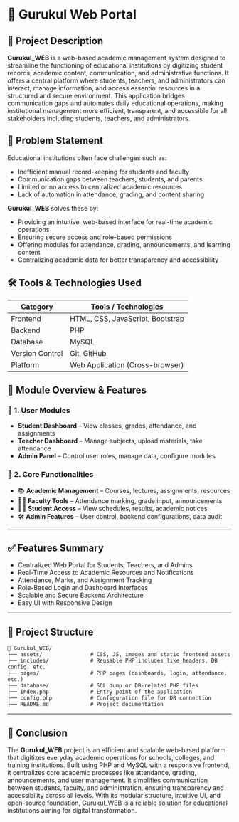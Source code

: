 # 🏫 Gurukul Web Portal

## 📝 Project Description

**Gurukul_WEB** is a web-based academic management system designed to streamline the functioning of educational institutions by digitizing student records, academic content, communication, and administrative functions. It offers a central platform where students, teachers, and administrators can interact, manage information, and access essential resources in a structured and secure environment. This application bridges communication gaps and automates daily educational operations, making institutional management more efficient, transparent, and accessible for all stakeholders including students, teachers, and administrators.


## 🎯 Problem Statement

Educational institutions often face challenges such as:

- Inefficient manual record-keeping for students and faculty  
- Communication gaps between teachers, students, and parents  
- Limited or no access to centralized academic resources  
- Lack of automation in attendance, grading, and content sharing  

**Gurukul_WEB** solves these by:

- Providing an intuitive, web-based interface for real-time academic operations  
- Ensuring secure access and role-based permissions  
- Offering modules for attendance, grading, announcements, and learning content  
- Centralizing academic data for better transparency and accessibility  


## 🛠️ Tools & Technologies Used

| Category        | Tools / Technologies            |
|-----------------|----------------------------------|
| Frontend        | HTML, CSS, JavaScript, Bootstrap |
| Backend         | PHP                              |
| Database        | MySQL                            |
| Version Control | Git, GitHub                      |
| Platform        | Web Application (Cross-browser)  |


## 🔧 Module Overview & Features

### 📍 1. User Modules

- **Student Dashboard** – View classes, grades, attendance, and assignments  
- **Teacher Dashboard** – Manage subjects, upload materials, take attendance  
- **Admin Panel** – Control user roles, manage data, configure modules  

### 📍 2. Core Functionalities

- 📚 **Academic Management** – Courses, lectures, assignments, resources  
- 🧑‍🏫 **Faculty Tools** – Attendance marking, grade input, announcements  
- 👨‍🎓 **Student Access** – View schedules, results, academic notices  
- 🛠️ **Admin Features** – User control, backend configurations, data audit  

---

## ✅ Features Summary

- Centralized Web Portal for Students, Teachers, and Admins  
- Real-Time Access to Academic Resources and Notifications  
- Attendance, Marks, and Assignment Tracking  
- Role-Based Login and Dashboard Interfaces  
- Scalable and Secure Backend Architecture  
- Easy UI with Responsive Design  

---

## 📂 Project Structure

```
📁 Gurukul_WEB/
├── assets/               # CSS, JS, images and static frontend assets
├── includes/             # Reusable PHP includes like headers, DB config, etc.
├── pages/                # PHP pages (dashboards, login, attendance, etc.)
├── database/             # SQL dump or DB-related PHP files
├── index.php             # Entry point of the application
├── config.php            # Configuration file for DB connection
├── README.md             # Project documentation
```

---

## 📌 Conclusion

The **Gurukul_WEB** project is an efficient and scalable web-based platform that digitizes everyday academic operations for schools, colleges, and training institutions. Built using PHP and MySQL with a responsive frontend, it centralizes core academic processes like attendance, grading, announcements, and user management. It simplifies communication between students, faculty, and administration, ensuring transparency and accessibility across all levels. With its modular structure, intuitive UI, and open-source foundation, Gurukul_WEB is a reliable solution for educational institutions aiming for digital transformation.

